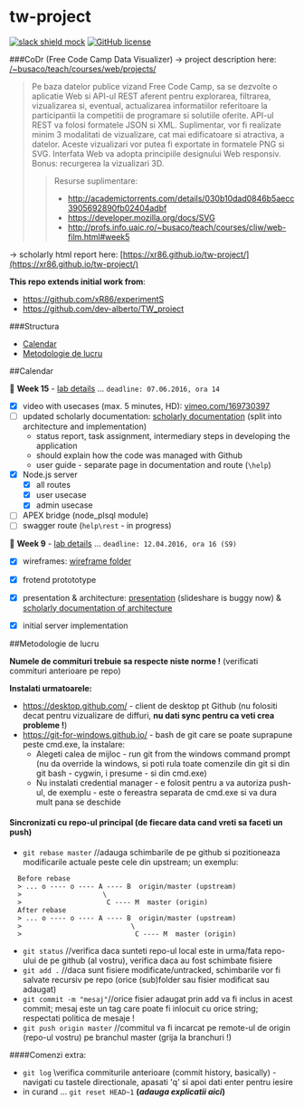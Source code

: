 # tw-project

[![slack shield mock](https://img.shields.io/badge/slack-available-ff69b4.svg?style=flat)](https://tw-dali.slack.com)
[![GitHub license](http://img.shields.io/badge/license-GPLv3-blue.svg)](https://github.com/xR86/tw-project/)
  
<!-- [![Build Status](https://travis-ci.org/xR86/tw-project.svg?branch=master)](https://travis-ci.org/xR86/tw-project) -->
  

###CoDr (Free Code Camp Data Visualizer)
-> project description here: [/~busaco/teach/courses/web/projects/](http://profs.info.uaic.ro/~busaco/teach/courses/web/projects/xml-transform.php?pag=projects)

> Pe baza datelor publice vizand Free Code Camp, sa se dezvolte o aplicatie Web si API-ul REST aferent pentru explorarea, filtrarea, vizualizarea si, eventual, actualizarea informatiilor referitoare la participantii la competitii de programare si solutiile oferite. API-ul REST va folosi formatele JSON si XML. Suplimentar, vor fi realizate minim 3 modalitati de vizualizare, cat mai edificatoare si atractiva, a datelor. Aceste vizualizari vor putea fi exportate in formatele PNG si SVG. Interfata Web va adopta principiile designului Web responsiv. Bonus: recurgerea la vizualizari 3D.
>> Resurse suplimentare:
  >> + http://academictorrents.com/details/030b10dad0846b5aecc3905692890fb02404adbf
  >> + https://developer.mozilla.org/docs/SVG
  >> + http://profs.info.uaic.ro/~busaco/teach/courses/cliw/web-film.html#week5
  
-> scholarly html report here: [https://xr86.github.io/tw-project/](https://xr86.github.io/tw-project/)
  
**This repo extends initial work from**:
+ https://github.com/xR86/experimentS
+ https://github.com/dev-alberto/TW_proiect


###Structura
<!--- + [link](##Calendar)
-->
+ [Calendar](#calendar-anchor)
+ [Metodologie de lucru](#metodologie-lucru-anchor)


<a name="calendar-anchor"></a>

##Calendar

:thought_balloon:  __Week 15__ - [lab details](http://profs.info.uaic.ro/~busaco/teach/courses/web/web-projects.html#calendar-finals)
... `deadline: 07.06.2016, ora 14`
+ [x] video with usecases (max. 5 minutes, HD): [vimeo.com/169730397](https://vimeo.com/169730397)
+ [ ] updated scholarly documentation: [scholarly documentation](https://xr86.github.io/tw-project/) (split into architecture and implementation)
  + status report, task assignment, intermediary steps in developing the application
  + should explain how the code was managed with Github
  + user guide - separate page in documentation and route (`\help`)
+ [x] Node.js server
  + [x] all routes
  + [x] user usecase
  + [x] admin usecase
+ [ ] APEX bridge (node_plsql module)
+ [ ] swagger route (`help\rest` - in progress)

:thought_balloon:  __Week 9__ - [lab details](http://profs.info.uaic.ro/~busaco/teach/courses/web/web-projects.html#calendar)
... `deadline: 12.04.2016, ora 16 (S9)`
+ [X] wireframes: [wireframe folder](https://goo.gl/JXXELa)
+ [X] frotend protototype
+ [X] presentation & architecture: [presentation](https://goo.gl/JXXELa) (slideshare is buggy now) & [scholarly documentation of architecture](https://xr86.github.io/tw-project/)
+ [X] initial server implementation


<a name="metodologie-lucru-anchor"></a>

##Metodologie de lucru

**Numele de commituri trebuie sa respecte niste norme !** (verificati commituri anterioare pe repo)

**Instalati urmatoarele:**
+ https://desktop.github.com/ - client de desktop pt Github (nu folositi decat pentru vizualizare de diffuri, **nu dati sync pentru ca veti crea probleme !**)
+ https://git-for-windows.github.io/ - bash de git care se poate suprapune peste cmd.exe, la instalare:
  +  Alegeti calea de mijloc - run git from the windows command prompt (nu da override la windows, si poti rula toate comenzile din git si din git bash - cygwin, i presume - si din cmd.exe)
  +  Nu instalati credential manager - e folosit pentru a va autoriza push-ul, de exemplu - este o fereastra separata de cmd.exe si va dura mult pana se deschide

#### Sincronizati cu repo-ul principal (de fiecare data cand vreti sa faceti un push)

<!-- + `git fetch` //preia schimbarile din upstream -->
+ `git rebase master` //adauga schimbarile de pe github si pozitioneaza modificarile actuale peste cele din upstream; un exemplu:
``` 
  Before rebase
  > ... o ---- o ---- A ---- B  origin/master (upstream)
  >                    \      
  >                     C ---- M  master (origin)
  After rebase
  > ... o ---- o ---- A ---- B  origin/master (upstream)
  >                           \      
  >                            C ---- M  master (origin)
```

+ `git status` //verifica daca sunteti repo-ul local este in urma/fata repo-ului de pe github (al vostru), verifica daca au fost schimbate fisiere
+ `git add .` //daca sunt fisiere modificate/untracked, schimbarile vor fi salvate recursiv pe repo (orice (sub)folder sau fisier modificat sau adaugat)
+ `git commit -m "mesaj"`//orice fisier adaugat prin add va fi inclus in acest commit; mesaj este un tag care poate fi inlocuit cu orice string; respectati politica de mesaje !
+ `git push origin master` //commitul va fi incarcat pe remote-ul de origin (repo-ul vostru) pe branchul master (grija la branchuri !)

####Comenzi extra:
+ `git log` \\verifica commiturile anterioare (commit history, basically) - navigati cu tastele directionale, apasati 'q' si apoi dati enter pentru iesire
+ in curand ... `git reset HEAD~1` **(*adauga explicatii aici*)**


